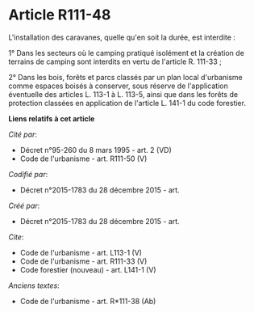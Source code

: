 # Article R111-48

L'installation des caravanes, quelle qu'en soit la durée, est interdite : 

1° Dans les secteurs où le camping pratiqué isolément et la création de terrains de camping sont interdits en vertu de
l'article R. 111-33 ; 

2° Dans les bois, forêts et parcs classés par un plan local d'urbanisme comme espaces boisés à conserver, sous réserve de
l'application éventuelle des articles L. 113-1 à L. 113-5, ainsi que dans les forêts de protection classées en application de
l'article L. 141-1 du code forestier.

**Liens relatifs à cet article**

_Cité par_:

  - Décret n°95-260 du 8 mars 1995 - art. 2 (VD)
  - Code de l'urbanisme - art. R111-50 (V)

_Codifié par_:

  - Décret n°2015-1783 du 28 décembre 2015 - art.

_Créé par_:

  - Décret n°2015-1783 du 28 décembre 2015 - art.

_Cite_:

  - Code de l'urbanisme - art. L113-1 (V)
  - Code de l'urbanisme - art. R111-33 (V)
  - Code forestier (nouveau) - art. L141-1 (V)

_Anciens textes_:

  - Code de l'urbanisme - art. R*111-38 (Ab)

